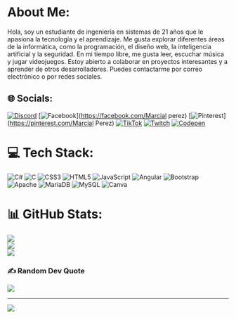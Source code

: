 #  About Me:
Hola, soy un estudiante de ingeniería en sistemas de 21 años que le apasiona la tecnología y el aprendizaje. Me gusta explorar diferentes áreas de la informática, como la programación, el diseño web, la inteligencia artificial y la seguridad. En mi tiempo libre, me gusta leer, escuchar música y jugar videojuegos. Estoy abierto a colaborar en proyectos interesantes y a aprender de otros desarrolladores. Puedes contactarme por correo electrónico o por redes sociales.<br>


## 🌐 Socials:
[![Discord](https://img.shields.io/badge/Discord-%237289DA.svg?logo=discord&logoColor=white)](https://discord.gg/marc_perez) [![Facebook](https://img.shields.io/badge/Facebook-%231877F2.svg?logo=Facebook&logoColor=white)](https://facebook.com/Marcial perez) [![Pinterest](https://img.shields.io/badge/Pinterest-%23E60023.svg?logo=Pinterest&logoColor=white)](https://pinterest.com/Marcial Perez) [![TikTok](https://img.shields.io/badge/TikTok-%23000000.svg?logo=TikTok&logoColor=white)](https://tiktok.com/@@marc_pr505) [![Twitch](https://img.shields.io/badge/Twitch-%239146FF.svg?logo=Twitch&logoColor=white)](https://twitch.tv/Marc_perez505) [![Codepen](https://img.shields.io/badge/Codepen-000000?style=for-the-badge&logo=codepen&logoColor=white)](https://codepen.io/Marc_perez505) 

# 💻 Tech Stack:
![C#](https://img.shields.io/badge/c%23-%23239120.svg?style=for-the-badge&logo=c-sharp&logoColor=white) ![C](https://img.shields.io/badge/c-%2300599C.svg?style=for-the-badge&logo=c&logoColor=white) ![CSS3](https://img.shields.io/badge/css3-%231572B6.svg?style=for-the-badge&logo=css3&logoColor=white) ![HTML5](https://img.shields.io/badge/html5-%23E34F26.svg?style=for-the-badge&logo=html5&logoColor=white) ![JavaScript](https://img.shields.io/badge/javascript-%23323330.svg?style=for-the-badge&logo=javascript&logoColor=%23F7DF1E) ![Angular](https://img.shields.io/badge/angular-%23DD0031.svg?style=for-the-badge&logo=angular&logoColor=white) ![Bootstrap](https://img.shields.io/badge/bootstrap-%23563D7C.svg?style=for-the-badge&logo=bootstrap&logoColor=white) ![Apache](https://img.shields.io/badge/apache-%23D42029.svg?style=for-the-badge&logo=apache&logoColor=white) ![MariaDB](https://img.shields.io/badge/MariaDB-003545?style=for-the-badge&logo=mariadb&logoColor=white) ![MySQL](https://img.shields.io/badge/mysql-%2300f.svg?style=for-the-badge&logo=mysql&logoColor=white) ![Canva](https://img.shields.io/badge/Canva-%2300C4CC.svg?style=for-the-badge&logo=Canva&logoColor=white)
# 📊 GitHub Stats:
![](https://github-readme-stats.vercel.app/api?username=marcperez-505&theme=highcontrast&hide_border=false&include_all_commits=false&count_private=false)<br/>
![](https://github-readme-streak-stats.herokuapp.com/?user=marcperez-505&theme=highcontrast&hide_border=false)<br/>
![](https://github-readme-stats.vercel.app/api/top-langs/?username=marcperez-505&theme=highcontrast&hide_border=false&include_all_commits=false&count_private=false&layout=compact)

### ✍️ Random Dev Quote
![](https://quotes-github-readme.vercel.app/api?type=horizontal&theme=radical)

---
[![](https://visitcount.itsvg.in/api?id=marcperez-505&icon=0&color=0)](https://visitcount.itsvg.in)

<!-- Proudly created with GPRM ( https://gprm.itsvg.in ) -->

